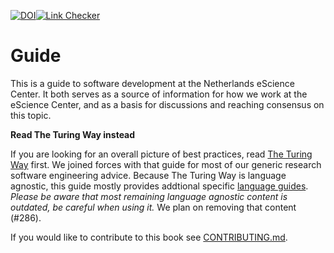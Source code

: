 [![DOI](https://zenodo.org/badge/DOI/10.5281/zenodo.4020564.svg)](https://doi.org/10.5281/zenodo.4020564)[![Link Checker](https://github.com/NLeSC/guide/actions/workflows/link-checker.yml/badge.svg)](https://github.com/NLeSC/guide/actions/workflows/link-checker.yml)

# Guide

This is a guide to software development at the Netherlands eScience Center.
It both serves as a source of information for how we work at the eScience
Center, and as a basis for discussions and reaching consensus on this topic.

**Read The Turing Way instead**

If you are looking for an overall picture of best practices, read
[The Turing Way](https://the-turing-way.netlify.app/index.html) first.
We joined forces with that guide for most of our generic research software
engineering advice.
Because The Turing Way is language agnostic, this guide mostly provides
addtional specific
[language guides](best_practices/language_guides/languages_overview.md).
*Please be aware that most remaining language agnostic content is outdated,
be careful when using it.*
We plan on removing that content (#286).

If you would like to contribute to this book see [CONTRIBUTING.md](CONTRIBUTING.md).
